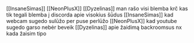 [[InsaneSimas]] [[NeonPlusX]] [[Dyzelinas]] man rašo visi blemba krč kas tik tegali blemba į discorda apie visokius šūdus
[[InsaneSimas]] kad webcam sugedo sulūžo per puse perlūžo
[[NeonPlusX]] kad youtube sugedo garso nebėr beveik
[[Dyzelinas]] apie žaidimą backroomsus nx kada žaisim tipo